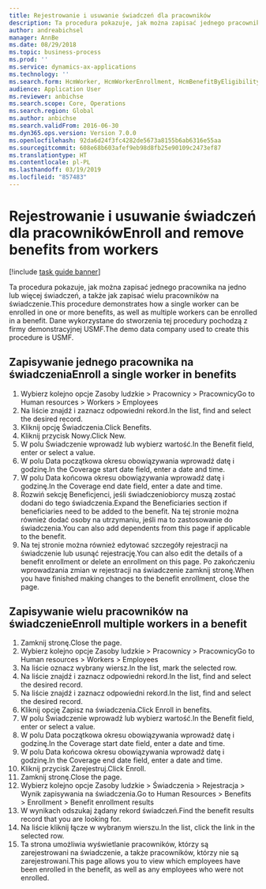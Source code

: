 ```yaml
---
title: Rejestrowanie i usuwanie świadczeń dla pracowników
description: Ta procedura pokazuje, jak można zapisać jednego pracownika na jedno lub więcej świadczeń, a także jak zapisać wielu pracowników na świadczenie.
author: andreabichsel
manager: AnnBe
ms.date: 08/29/2018
ms.topic: business-process
ms.prod: ''
ms.service: dynamics-ax-applications
ms.technology: ''
ms.search.form: HcmWorker, HcmWorkerEnrollment, HcmBenefitByEligibilityLookup, HcmMassBenefitEnrollment, HcmBenefitLookup, HcmMassBenefitEnrollmentResults
audience: Application User
ms.reviewer: anbichse
ms.search.scope: Core, Operations
ms.search.region: Global
ms.author: anbichse
ms.search.validFrom: 2016-06-30
ms.dyn365.ops.version: Version 7.0.0
ms.openlocfilehash: 92da6d24f3fc4282de5673a8155b6ab6316e55aa
ms.sourcegitcommit: 608e68b603afef9eb98d8fb25e90109c2473ef87
ms.translationtype: HT
ms.contentlocale: pl-PL
ms.lasthandoff: 03/19/2019
ms.locfileid: "857483"
---
```

# <a name="enroll-and-remove-benefits-from-workers"></a><span data-ttu-id="f6949-103">Rejestrowanie i usuwanie świadczeń dla pracowników</span><span class="sxs-lookup"><span data-stu-id="f6949-103">Enroll and remove benefits from workers</span></span>

[!include [task guide banner](../../includes/task-guide-banner.md)]

<span data-ttu-id="f6949-104">Ta procedura pokazuje, jak można zapisać jednego pracownika na jedno lub więcej świadczeń, a także jak zapisać wielu pracowników na świadczenie.</span><span class="sxs-lookup"><span data-stu-id="f6949-104">This procedure demonstrates how a single worker can be enrolled in one or more benefits, as well as multiple workers can be enrolled in a benefit.</span></span> <span data-ttu-id="f6949-105">Dane wykorzystane do stworzenia tej procedury pochodzą z firmy demonstracyjnej USMF.</span><span class="sxs-lookup"><span data-stu-id="f6949-105">The demo data company used to create this procedure is USMF.</span></span>


## <a name="enroll-a-single-worker-in-benefits"></a><span data-ttu-id="f6949-106">Zapisywanie jednego pracownika na świadczenia</span><span class="sxs-lookup"><span data-stu-id="f6949-106">Enroll a single worker in benefits</span></span>
1. <span data-ttu-id="f6949-107">Wybierz kolejno opcje Zasoby ludzkie > Pracownicy > Pracownicy</span><span class="sxs-lookup"><span data-stu-id="f6949-107">Go to Human resources > Workers > Employees</span></span>
2. <span data-ttu-id="f6949-108">Na liście znajdź i zaznacz odpowiedni rekord.</span><span class="sxs-lookup"><span data-stu-id="f6949-108">In the list, find and select the desired record.</span></span>
3. <span data-ttu-id="f6949-109">Kliknij opcję Świadczenia.</span><span class="sxs-lookup"><span data-stu-id="f6949-109">Click Benefits.</span></span>
4. <span data-ttu-id="f6949-110">Kliknij przycisk Nowy.</span><span class="sxs-lookup"><span data-stu-id="f6949-110">Click New.</span></span>
5. <span data-ttu-id="f6949-111">W polu Świadczenie wprowadź lub wybierz wartość.</span><span class="sxs-lookup"><span data-stu-id="f6949-111">In the Benefit field, enter or select a value.</span></span>
6. <span data-ttu-id="f6949-112">W polu Data początkowa okresu obowiązywania wprowadź datę i godzinę.</span><span class="sxs-lookup"><span data-stu-id="f6949-112">In the Coverage start date field, enter a date and time.</span></span>
7. <span data-ttu-id="f6949-113">W polu Data końcowa okresu obowiązywania wprowadź datę i godzinę.</span><span class="sxs-lookup"><span data-stu-id="f6949-113">In the Coverage end date field, enter a date and time.</span></span>
8. <span data-ttu-id="f6949-114">Rozwiń sekcję Beneficjenci, jeśli świadczeniobiorcy muszą zostać dodani do tego świadczenia.</span><span class="sxs-lookup"><span data-stu-id="f6949-114">Expand the Beneficiaries section if beneficiaries need to be added to the benefit.</span></span> <span data-ttu-id="f6949-115">Na tej stronie można również dodać osoby na utrzymaniu, jeśli ma to zastosowanie do świadczenia.</span><span class="sxs-lookup"><span data-stu-id="f6949-115">You can also add dependents from this page if applicable to the benefit.</span></span>
9. <span data-ttu-id="f6949-116">Na tej stronie można również edytować szczegóły rejestracji na świadczenie lub usunąć rejestrację.</span><span class="sxs-lookup"><span data-stu-id="f6949-116">You can also edit the details of a benefit enrollment or delete an enrollment on this page.</span></span> <span data-ttu-id="f6949-117">Po zakończeniu wprowadzania zmian w rejestracji na świadczenie zamknij stronę.</span><span class="sxs-lookup"><span data-stu-id="f6949-117">When you have finished making changes to the benefit enrollment, close the page.</span></span>

## <a name="enroll-multiple-workers-in-a-benefit"></a><span data-ttu-id="f6949-118">Zapisywanie wielu pracowników na świadczenie</span><span class="sxs-lookup"><span data-stu-id="f6949-118">Enroll multiple workers in a benefit</span></span>
1. <span data-ttu-id="f6949-119">Zamknij stronę.</span><span class="sxs-lookup"><span data-stu-id="f6949-119">Close the page.</span></span>
2. <span data-ttu-id="f6949-120">Wybierz kolejno opcje Zasoby ludzkie > Pracownicy > Pracownicy</span><span class="sxs-lookup"><span data-stu-id="f6949-120">Go to Human resources > Workers > Employees</span></span>
3. <span data-ttu-id="f6949-121">Na liście oznacz wybrany wiersz.</span><span class="sxs-lookup"><span data-stu-id="f6949-121">In the list, mark the selected row.</span></span>
4. <span data-ttu-id="f6949-122">Na liście znajdź i zaznacz odpowiedni rekord.</span><span class="sxs-lookup"><span data-stu-id="f6949-122">In the list, find and select the desired record.</span></span>
5. <span data-ttu-id="f6949-123">Na liście znajdź i zaznacz odpowiedni rekord.</span><span class="sxs-lookup"><span data-stu-id="f6949-123">In the list, find and select the desired record.</span></span>
6. <span data-ttu-id="f6949-124">Kliknij opcję Zapisz na świadczenia.</span><span class="sxs-lookup"><span data-stu-id="f6949-124">Click Enroll in benefits.</span></span>
7. <span data-ttu-id="f6949-125">W polu Świadczenie wprowadź lub wybierz wartość.</span><span class="sxs-lookup"><span data-stu-id="f6949-125">In the Benefit field, enter or select a value.</span></span>
8. <span data-ttu-id="f6949-126">W polu Data początkowa okresu obowiązywania wprowadź datę i godzinę.</span><span class="sxs-lookup"><span data-stu-id="f6949-126">In the Coverage start date field, enter a date and time.</span></span>
9. <span data-ttu-id="f6949-127">W polu Data końcowa okresu obowiązywania wprowadź datę i godzinę.</span><span class="sxs-lookup"><span data-stu-id="f6949-127">In the Coverage end date field, enter a date and time.</span></span>
10. <span data-ttu-id="f6949-128">Kliknij przycisk Zarejestruj.</span><span class="sxs-lookup"><span data-stu-id="f6949-128">Click Enroll.</span></span>
11. <span data-ttu-id="f6949-129">Zamknij stronę.</span><span class="sxs-lookup"><span data-stu-id="f6949-129">Close the page.</span></span>
12. <span data-ttu-id="f6949-130">Wybierz kolejno opcje Zasoby ludzkie > Świadczenia > Rejestracja > Wynik zapisywania na świadczenia.</span><span class="sxs-lookup"><span data-stu-id="f6949-130">Go to Human Resources > Benefits > Enrollment > Benefit enrollment results</span></span>
13. <span data-ttu-id="f6949-131">W wynikach odszukaj żądany rekord świadczeń.</span><span class="sxs-lookup"><span data-stu-id="f6949-131">Find the benefit results record that you are looking for.</span></span>
14. <span data-ttu-id="f6949-132">Na liście kliknij łącze w wybranym wierszu.</span><span class="sxs-lookup"><span data-stu-id="f6949-132">In the list, click the link in the selected row.</span></span>
15. <span data-ttu-id="f6949-133">Ta strona umożliwia wyświetlanie pracowników, którzy są zarejestrowani na świadczenie, a także pracowników, którzy nie są zarejestrowani.</span><span class="sxs-lookup"><span data-stu-id="f6949-133">This page allows you to view which employees have been enrolled in the benefit, as well as any employees who were not enrolled.</span></span>

